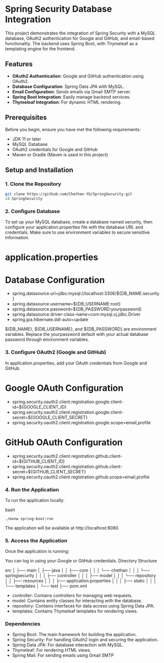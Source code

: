 # Spring Security Database Integration

This project demonstrates the integration of Spring Security with a MySQL database, OAuth2 authentication for Google and GitHub, and email-based functionality. The backend uses Spring Boot, with Thymeleaf as a templating engine for the frontend.

## Features

- **OAuth2 Authentication**: Google and GitHub authentication using OAuth2.
- **Database Configuration**: Spring Data JPA with MySQL.
- **Email Configuration**: Sends emails via Gmail SMTP server.
- **Spring Boot Integration**: Easily manage backend services.
- **Thymeleaf Integration**: For dynamic HTML rendering.

## Prerequisites

Before you begin, ensure you have met the following requirements:

- JDK 11 or later
- MySQL Database
- OAuth2 credentials for Google and GitHub
- Maven or Gradle (Maven is used in this project)

## Setup and Installation

### 1. Clone the Repository

```bash
git clone https://github.com/Chethan-YG/SpringSecurity.git
cd SpringSecurity
```

### 2. Configure Database

To set up your MySQL database, create a database named security, then configure your application.properties file with the database URL and credentials. Make sure to use environment variables to secure sensitive information.

# application.properties

# Database Configuration
- spring.datasource.url=jdbc:mysql://localhost:3306/${DB_NAME:security}
- spring.datasource.username=${DB_USERNAME:root}
- spring.datasource.password=${DB_PASSWORD:yourpassword}
- spring.datasource.driver-class-name=com.mysql.cj.jdbc.Driver
- spring.jpa.hibernate.ddl-auto=update

${DB_NAME}, ${DB_USERNAME}, and ${DB_PASSWORD} are environment variables.
Replace the yourpassword default with your actual database password through environment variables.

### 3. Configure OAuth2 (Google and GitHub)
In application.properties, add your OAuth credentials from Google and GitHub.

# Google OAuth Configuration
- spring.security.oauth2.client.registration.google.client-id=${GOOGLE_CLIENT_ID}
- spring.security.oauth2.client.registration.google.client-secret=${GOOGLE_CLIENT_SECRET}
- spring.security.oauth2.client.registration.google.scope=email,profile

# GitHub OAuth Configuration
- spring.security.oauth2.client.registration.github.client-id=${GITHUB_CLIENT_ID}
- spring.security.oauth2.client.registration.github.client-secret=${GITHUB_CLIENT_SECRET}
- spring.security.oauth2.client.registration.github.scope=email,profile

### 4. Run the Application
To run the application locally:

bash
```
./mvnw spring-boot:run
```

The application will be available at http://localhost:8080.

### 5. Access the Application
Once the application is running:

You can log in using your Google or GitHub credentials.
Directory Structure

src
│
├── main
│   ├── java
│   │   ├── com
│   │   │   └── chethan
│   │   │       └── springsecurity
│   │   │           ├── controller
│   │   │           ├── model
│   │   │           └── repository
│   │   ├── resources
│   │   │   ├── application.properties
│   │   │   ├── static
│   │   │   └── templates
│   └── test
├── pom.xml


- controller: Contains controllers for managing web requests.
- model: Contains entity classes for interacting with the database.
- repository: Contains interfaces for data access using Spring Data JPA.
- templates: Contains Thymeleaf templates for rendering views.
  
### Dependencies
- Spring Boot: The main framework for building the application.
- Spring Security: For handling OAuth2 login and securing the application.
- Spring Data JPA: For database interaction with MySQL.
- Thymeleaf: For rendering HTML views.
- Spring Mail: For sending emails using Gmail SMTP
